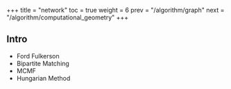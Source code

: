+++
title  = "network"
toc    = true
weight = 6
prev   = "/algorithm/graph"
next   = "/algorithm/computational_geometry"
+++

## Intro
- Ford Fulkerson
- Bipartite Matching
- MCMF
- Hungarian Method

